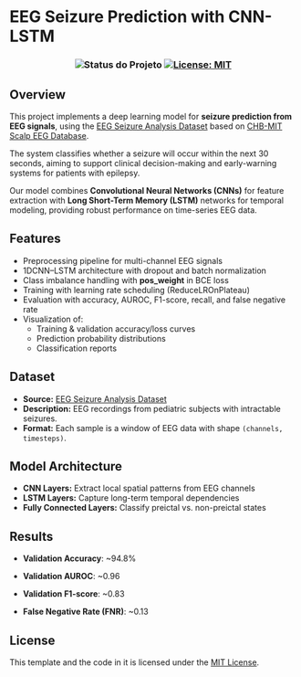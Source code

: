 # EEG Seizure Prediction with CNN-LSTM

<h3 align="center">

 <!-- Status -->
 <img alt="Status do Projeto" src="https://img.shields.io/badge/Status-Finished-lightgrey?style=for-the-badge&logo=headspace&logoColor=green&color=9644CD&labelColor=1C1E26">

 <!-- License -->
  <a href="./LICENSE" target="_blank">
    <img alt="License: MIT" src="https://img.shields.io/badge/license%20-MIT-1C1E26?style=for-the-badge&labelColor=1C1E26&color=9644CD">
  </a>

</h3>

## Overview

This project implements a deep learning model for **seizure prediction from EEG signals**, using the [EEG Seizure Analysis Dataset](https://www.kaggle.com/datasets/adibadea/chbmitseizuredataset) based on [CHB-MIT Scalp EEG Database](https://physionet.org/content/chbmit/1.0.0/).

The system classifies whether a seizure will occur within the next 30 seconds, aiming to support clinical decision-making and early-warning systems for patients with epilepsy.

Our model combines **Convolutional Neural Networks (CNNs)** for feature extraction with **Long Short-Term Memory (LSTM)** networks for temporal modeling, providing robust performance on time-series EEG data.

## Features

- Preprocessing pipeline for multi-channel EEG signals
- 1DCNN–LSTM architecture with dropout and batch normalization
- Class imbalance handling with **pos_weight** in BCE loss
- Training with learning rate scheduling (ReduceLROnPlateau)
- Evaluation with accuracy, AUROC, F1-score, recall, and false negative rate
- Visualization of:
  - Training & validation accuracy/loss curves
  - Prediction probability distributions
  - Classification reports

## Dataset

- **Source:** [EEG Seizure Analysis Dataset](https://www.kaggle.com/datasets/adibadea/chbmitseizuredataset)
- **Description:** EEG recordings from pediatric subjects with intractable seizures.
- **Format:** Each sample is a window of EEG data with shape `(channels, timesteps)`.

## Model Architecture

- **CNN Layers:** Extract local spatial patterns from EEG channels
- **LSTM Layers:** Capture long-term temporal dependencies
- **Fully Connected Layers:** Classify preictal vs. non-preictal states

## Results

- **Validation Accuracy**: ~94.8%

- **Validation AUROC**: ~0.96

- **Validation F1-score**: ~0.83

- **False Negative Rate (FNR)**: ~0.13

## License

This template and the code in it is licensed under the [MIT License](https://github.com/marcizhu/readme-chess/LICENSE).
